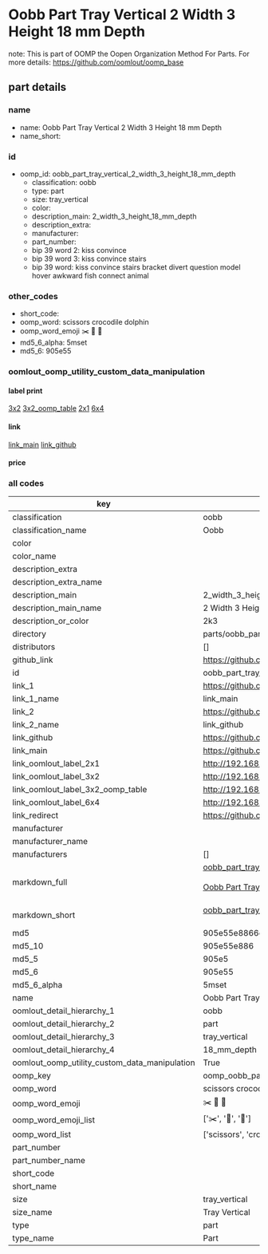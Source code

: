 # Oobb Part Tray Vertical 2 Width 3 Height 18 mm Depth  

note: This is part of OOMP the Oopen Organization Method For Parts. For more details: https://github.com/oomlout/oomp_base

##  part details
  







### name
* name: Oobb Part Tray Vertical 2 Width 3 Height 18 mm Depth
* name_short: 
### id
* oomp_id: oobb_part_tray_vertical_2_width_3_height_18_mm_depth
  * classification: oobb
  * type: part
  * size: tray_vertical
  * color: 
  * description_main: 2_width_3_height_18_mm_depth
  * description_extra: 
  * manufacturer: 
  * part_number: 
  * bip 39 word 2: kiss convince
  * bip 39 word 3: kiss convince stairs
  * bip 39 word: kiss convince stairs bracket divert question model hover awkward fish connect animal

### other_codes
* short_code: 
* oomp_word: scissors crocodile dolphin
* oomp_word_emoji :scissors: :crocodile: :dolphin:
* md5_6_alpha: 5mset
* md5_6: 905e55






### oomlout_oomp_utility_custom_data_manipulation
#### label print
[3x2](http://192.168.1.245:1112/?label=oomp%205mset)
[3x2_oomp_table](http://192.168.1.108:1112/?label=oomp%205mset)
[2x1](http://192.168.1.242:1112/?label=oomp%205mset)
[6x4](http://192.168.1.55:1112/?label=oomp%205mset)    

#### link

[link_main](https://github.com/oomlout/oomlout_oomp_version_1_messy/tree/main/parts/oobb_part_tray_vertical_2_width_3_height_18_mm_depth) [link_github](https://github.com/oomlout/oomlout_oomp_version_1_messy/tree/main/parts/oobb_part_tray_vertical_2_width_3_height_18_mm_depth)                             

#### price







### all codes 
| key | value |  
| --- | --- |  
| classification | oobb |  
| classification_name | Oobb |  
| color |  |  
| color_name |  |  
| description_extra |  |  
| description_extra_name |  |  
| description_main | 2_width_3_height_18_mm_depth |  
| description_main_name | 2 Width 3 Height 18 mm Depth |  
| description_or_color | 2k3 |  
| directory | parts/oobb_part_tray_vertical_2_width_3_height_18_mm_depth |  
| distributors | [] |  
| github_link | https://github.com/oomlout/oomlout_oomp_part_src/tree/main/parts/oobb_part_tray_vertical_2_width_3_height_18_mm_depth |  
| id | oobb_part_tray_vertical_2_width_3_height_18_mm_depth |  
| link_1 | https://github.com/oomlout/oomlout_oomp_version_1_messy/tree/main/parts/oobb_part_tray_vertical_2_width_3_height_18_mm_depth |  
| link_1_name | link_main |  
| link_2 | https://github.com/oomlout/oomlout_oomp_version_1_messy/tree/main/parts/oobb_part_tray_vertical_2_width_3_height_18_mm_depth |  
| link_2_name | link_github |  
| link_github | https://github.com/oomlout/oomlout_oomp_version_1_messy/tree/main/parts/oobb_part_tray_vertical_2_width_3_height_18_mm_depth |  
| link_main | https://github.com/oomlout/oomlout_oomp_version_1_messy/tree/main/parts/oobb_part_tray_vertical_2_width_3_height_18_mm_depth |  
| link_oomlout_label_2x1 | http://192.168.1.242:1112/?label=oomp%205mset |  
| link_oomlout_label_3x2 | http://192.168.1.245:1112/?label=oomp%205mset |  
| link_oomlout_label_3x2_oomp_table | http://192.168.1.108:1112/?label=oomp%205mset |  
| link_oomlout_label_6x4 | http://192.168.1.55:1112/?label=oomp%205mset |  
| link_redirect | https://github.com/oomlout/oomlout_oomp_version_1_messy/tree/main/parts/oobb_part_tray_vertical_2_width_3_height_18_mm_depth |  
| manufacturer |  |  
| manufacturer_name |  |  
| manufacturers | [] |  
| markdown_full | [oobb_part_tray_vertical_2_width_3_height_18_mm_depth](none)<br>[](none)<br>[Oobb Part Tray Vertical 2 Width 3 Height 18 Mm Depth](none)<br><br> |  
| markdown_short | [oobb_part_tray_vertical_2_width_3_height_18_mm_depth](none)<br><br> |  
| md5 | 905e55e8866e71d2be1fe1ada88be3d6 |  
| md5_10 | 905e55e886 |  
| md5_5 | 905e5 |  
| md5_6 | 905e55 |  
| md5_6_alpha | 5mset |  
| name | Oobb Part Tray Vertical 2 Width 3 Height 18 mm Depth |  
| oomlout_detail_hierarchy_1 | oobb |  
| oomlout_detail_hierarchy_2 | part |  
| oomlout_detail_hierarchy_3 | tray_vertical |  
| oomlout_detail_hierarchy_4 | 18_mm_depth |  
| oomlout_oomp_utility_custom_data_manipulation | True |  
| oomp_key | oomp_oobb_part_tray_vertical_2_width_3_height_18_mm_depth |  
| oomp_word | scissors crocodile dolphin |  
| oomp_word_emoji | :scissors: :crocodile: :dolphin: |  
| oomp_word_emoji_list | [':scissors:', ':crocodile:', ':dolphin:'] |  
| oomp_word_list | ['scissors', 'crocodile', 'dolphin'] |  
| part_number |  |  
| part_number_name |  |  
| short_code |  |  
| short_name |  |  
| size | tray_vertical |  
| size_name | Tray Vertical |  
| type | part |  
| type_name | Part |  
